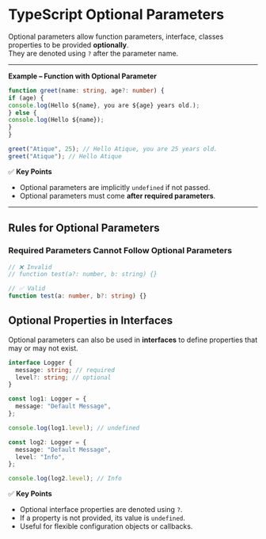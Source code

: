 # TypeScript Optional Parameters

Optional parameters allow function parameters, interface, classes properties to be provided **optionally**.  
They are denoted using `?` after the parameter name.

---

**Example – Function with Optional Parameter**

```ts
function greet(name: string, age?: number) {
if (age) {
console.log(Hello ${name}, you are ${age} years old.);
} else {
console.log(Hello ${name});
}
}

greet("Atique", 25); // Hello Atique, you are 25 years old.
greet("Atique"); // Hello Atique
```

✅ **Key Points**

- Optional parameters are implicitly `undefined` if not passed.
- Optional parameters must come **after required parameters**.

---

## Rules for Optional Parameters

### Required Parameters Cannot Follow Optional Parameters

```ts
// ❌ Invalid
// function test(a?: number, b: string) {}

// ✅ Valid
function test(a: number, b?: string) {}
```

## Optional Properties in Interfaces

Optional parameters can also be used in **interfaces** to define properties that may or may not exist.

```ts
interface Logger {
  message: string; // required
  level?: string; // optional
}

const log1: Logger = {
  message: "Default Message",
};

console.log(log1.level); // undefined

const log2: Logger = {
  message: "Default Message",
  level: "Info",
};

console.log(log2.level); // Info
```

✅ **Key Points**

- Optional interface properties are denoted using `?`.
- If a property is not provided, its value is `undefined`.
- Useful for flexible configuration objects or callbacks.
